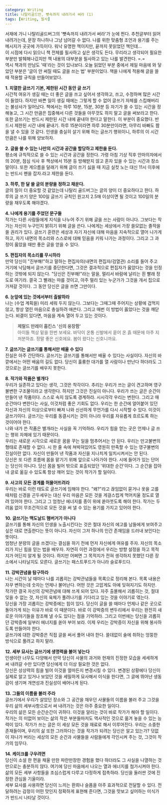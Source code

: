 ```yaml
---
category: Writing  
title: 나탈리골드만, 뼛속까지 내려가서 써라 (1)     
tags: [Writing, 필사]   
---  
```


서재에 가니 나탈리골드버그의 '뼛속까지 내려가서 써라'가 눈에 띈다. 추천글부터 읽어내려가는데, 문장 하나하나 그냥 넘어갈 수 없다. 나를 위한 맞춤형 조언과 용기를 주는 메시지가 곳곳에 가득이다. 워낙 유명한 책이지만, 끝까지 못읽었던 책인데...   
이 시점에 다시 읽으니 책 전체를 필사하고 싶은 생각도 든다. 무리라고 생각되어 필요한 부분만 발췌해나갔지만 책 내용의 대부분을 필사하고 있는 나를 발견한다. =.=   
역시 책과의 만남도 '때'라는 것이 있나보다. 오늘 읽었던 부분 중에서 제일 마음에 와 닿았던 부분은 '글이 안 써질 때도 글을 쓰는 법' 부분이었다. 책을 나에게 적용해 글을 쓸 때 적용할 규칙을 만들어보았다.  


**1. 치열한 글쓰기 기본, 제한된 시간 동안 글 쓰기**  
시간적 여유가 생길 때는 더 좋은 글을 쓰고 싶어서 생각하고, 쓰고, 수정하며 많은 시간이 들었다. 하지만 바쁜 일이 생길 때에는 그렇게 할 수 없어 글쓰기 자체를 스킵해버리는 불상사가 일어났다. 책에서는 하루 10분, 15분, 30분 등 자기가 쓸 수 있는 시간을 정해놓고, 그 시간 만큼은 집중해서 다른 것들을 아무것도 하지 말고 글을 써보라고 한다. 또한 글쓰기는 반드시 제한된 시간 내에 끝내야 한다고 말한다. 이 부분이 중요했다. 반드시 제한된 시간 내에 끝내기. 하루 15분이라면 하루 30분만이라면, 아무리 바빠도 짬을 낼 수 있을 것 같다. 인생을 충실히 살기 위해 하는 글쓰기 행위이니, 하루의 이 시간만큼은 나를 위해 양보하자.

**2. 글을 쓸 수 있는 나만의 시간과 공간을 할당하고 제한을 둔다.**  
평소에 규칙적으로 쓸 수 있는 시간과 공간을 정한다. 가령 아침 기상 직후 안마의자에서의 20분, 점심 식사 후 책상에서 15분 등 방해받지 않고 혼자 있을 수 있는 시간과 장소 말이다. 또한 게으름을 달래기 위해 글이 쓰기 싫을 때 지금 실컷 노는 대신 11시 이후에는 반드시 펜을 잡자.라고 제한을 둔다. 

**3. 하루, 한 달 쓸 글의 분량을 정하고 채운다.**  
글의 질이 더 중요할 것 같았는데 나탈리 골드버그는 글의 양이 더 중요하다고 한다. 하루의 글 쓰기 양은 100일 글쓰기 규칙인 원고지 2.5매 이상이면 될 것이고 100일의 분량을 채우도록 해야겠다.
 
**4. 나에게 용기를 주었던 문구들**  
작가는 다른 사람들에게 지식을 나누어 주기 위해 글을 쓰는 사람이 아니다. 그보다는 작가는 자신이 누구인지 밝히기 위해 글을 쓴다.
나에게는 세상에서 가장 쓸모없는 졸작을 쓸 권리가 있다.
글쓰기 훈련은 세상과 자기 자신에 대해 마음을 지속적으로 열어 나가게 하고, 자기 내면의 목소리와 스스로에 대해 믿음을 키워 나가는 과정이다. 그리고 그 과정이 옳았을 때만 좋은 글을 얻을 수 있다.

**5. 편집자의 목소리를 무시하라**  
만약 당신이 "진부해!"하고 말하는 편집자의(내면의 편집자/검열관) 소리를 들어 주고 거기에 낙담해서 글쓰기를 중단한다면, 그것은 결과적으로 편집자가 옳았다는 것을 인정하는 것밖에 되지 않는다. "당신은 진부해!"라는 말을, 멀리서 바람에 날리는 흰 빨래 정도로 여기라. 결국 그 빨래는 마를 것이고, 아주 멀리 있는 누군가가 그것을 개서 집으로 가져갈 것이다. 그 동안 당신은 글을 쓰면 그만이다.

**6. 눈앞에 있는 것에서부터 출발하라**  
나는 (수업 계획을) 미리 세워 두지 않는다. 그보다는 그때그때 주어지는 상황에 겁먹지 않고, 항상 열린 마음으로 충실하려 애쓴다. 그리고 매번 이 방법이 옳았다는 것을 깨닫는다. 비결이 있다면, 마음을 계속 열어 두고 있는 것이다.   
> 	**제랄드 만레이 홉킨스 '신의 웅장함'**   
> 	아이들 책상 밑을 한번 보세요. 
> 	바닥이 온통 신발에서 묻어 온 흙 때문에 아주 지저분하죠. 
> 	정말 좋은 신호에요. 봄이 왔다는 신호니까요.

**7. 글쓰기는 글쓰기를 통해서만 배울 수 있다**  
진실은 아주 간단하다. 글쓰기는 글쓰기를 통해서만 배울 수 있다는 사실이다. 자신의 바깥에서는 어떤 배움의 길도 없다. 당신이 훌륭한 대가를 열 사람이나 만난다 하더라도 그것으로는 글쓰기를 배우지 못한다.

**8. 작가와 작품은 별개다**  
우리가 실존하고 있다는 생각, 그것은 착각이다. 추리는 우리가 쓰는 글이 견고하며 영구불변한 구조물이라고 생각한다. 하지만 그것은 진실이 아니다. 우리가 쓰는 글은 순간이 만들어 낸 작품이다. 
스스로 속지 않도록 경계하라. 시시각각 우리는 변한다. 그리고 매 순간마다 변한다는 사실, 이것처럼 좋은 기회도 없다. 우리는 한 순간에 얼어붙어 있던 자신과 자신의 이상으로부터 빠져 나와 신선하게 무언가를 다시 시작할 수 있다. 이것이 글쓰기이다. 글쓰기는 우리를 동결시키는 것이 아니라 우리를 자유롭게 흐르도록 하는 것이어야 한다.  
나와 내가 쓴 작품은 별개라는 사실을 꼭 기억하라. 우리가 힘을 얻는 곳은 언제나 글 쓰는 행위 자체에 있기 때문이다.  
우리는 새로운 시각으로 새로운 꿈을 꾸는 일을 멈추어서는 안 된다. 우리는 만고불변의 형태로 존재할 수 없다. 시 한 줄 속에 쳐박혀있어도 영원히 만족할 수 있는 영구불변의 진실이란 없다. 자신이 만들어 낸 작품과 자신을 지나치게 일치시켜서는 안 된다.  
당신은 또 다른 흐름에 몸을 맡기기 위해 앞으로 나아가야 한다. 시에 들어가 있는 단어는 당신이 아니다. 당신 몸을 빌어 밖으로 표출되었던 '위대한 순간'이다. 그 순간을 잡아내 글로 옮길 수 있도록 항상 깨어 있는 것이 작가가 할 일이다.   

**9. 사고의 모든 경계를 허물어뜨려라**  
우리는 바로 이런 태도로 글쓰기에 임해야 한다. "왜?"라고 끊임없이 묻거나 옷을 고를 때처럼 신경을 곤두세우는 대신 우리 마음은 모든 것을 게걸스럽게 먹어치울 정도로 열려 있어야 한다. 그리고 그 엄청난 에너지를 종이 위에 쏟아붓도록 해야 한다. 작가는 두려움 없이 무조건적으로 모든 것을 써 낼 수 있는 용기를 가지고 있어야 한다.

**10. 글쓰기는 맥도날드 햄버거가 아니다**  
글쓰기를 통해 자신의 인생을 노출시킨다는 것은 절대 자신의 에고를 남들에게 보여주고 싶은 대로 연출한다는 뜻이 아니다. 자신이 그저 하나의 인간 존재임을 드러내 보인다는 뜻이다.  
엄청난 분량의 글을 쓰겠다는 결심을 하기 전에 먼저 자신에게 여유를 주자. 자신의 목소리가 지닌 힘을 믿는 법을 배우자. 자연히 이런 과정에서 우리는 방향 설정을 하고 목적지가 어딘지 알게 될 것이다. 하지만 어쩌면 그 목적지가 전혀 생각하지 못했던 다른 장소에서 나타날지도 모른다. 글쓰기는 패스트푸드가 아니라 슬로푸드다.

**11. 강박관념을 탐구하라**  
나는 시간이 날 때마다 나를 괴롭히는 강박관념들을 목록으로 정리해 본다. 목록 내용은 자꾸 변하는데 숫자는 언제나 불어난다. 어떤 것은 고맙게도 아예 잊혀지기도 하지만.  
작가란 결국 자신의 강박관념에 대해 쓰게 되어 있다. 자주 출몰해서 괴롭히는 것, 절대 잊을 수 없는 것, 자신의 육체가 풀려나기를 기다리고 있는 것을 이야기로 엮는다.  
당신을 가장 괴롭히는 강박증에는 힘이 있다. 당신이 글을 쓸 때마다 언제나 같은 곳으로 돌아가게 되는 이유가 바로 이 때문이다. 바로 이 강박증의 변두리에서 우리는 완전히 새로운 이야기들을 창조해 낼 수도 있다는 점을 기억하라. 그리고 이번에는 당신을 괴롭히던 강박증에 일부러 에너지를 쏟아 부어 보라. 이제 우리는 강박증이 자신을 위해 봉사하도록 만들어야 한다.   
글쓰기에 대한 강박증은 직접 글을 써서 풀어 내야 한다. 쓸데없이 술에 취하는 엉뚱한 방식으로 풀려고 하지 말라.

**12. 세부 묘사는 글쓰기에 생명력을 불어 넣는다**  
인생이란 너무도 다양해서 만약 당신이 사물의 과거와 현재의 진정한 모습을 세세하게 써 내려갈 수만 있다면 당신에게 더 이상 필요한 것은 없다.   
당신은 상상력의 힘을 빌어 이것을 얼마든지 변경시킬 수 있다. 변경된 상황에다 당신이 실제로 알고 있거나 보았던 것을 세밀하게 묘사해서 이식을 한다면, 그 글에 뛰어난 생동감이 생기며 개연성과 진실성이 배어나게 된다. 

**13. 그들의 이름을 불러 주라**  
글쓰기에서 우리가 살았던 장소와 그 공간을 채우던 사물들의 이름을 불러 주고 그것을 우리 삶의 세부사항으로서 써 내려가는 것은 아주 중요한 일이다.  
우리의 삶은 모든 순간순간이 귀하다. 이것을 알리는 것이 바로 작가가 해야 할 일이다. 작가는 의  미없어 보이는 삶의 작은 부분들마저도 역사적인 것으로 옮겨 놓을 수 있는 능력이 있다. 
작가가 쓰는 글은 이 세상 모든 것을 재료로 해서 이루어진다. 우리는 소중한 존재들이며, 우리의 삶 또한 그러하다는 것을 작가가 되려는 당신은 알고 있는가? 덧없이 자나가 버리는 세상의 모든 순간과 사물들을 사람들에게 각인시켜 주는 것, 그것이 작가의 임무다.   

**14. 케이크를 구우려면**  
당신이 소설 한 편을 채울 만한 파란만장한 경험을 했다 하더라도 그 사실을 나열하는 것만으로는 충분하지 않다. 여기에 당신 마음에서 나오는 열과 에너지를 첨가시켜야 한다.   
삶의 모든 세부 사항들을 조심스럽게 다루고 다정하게 접촉하라. 당신을 둘러싼 것에 진정한 관심을 기울이라.   
세부 묘사를 사용하면 당신이 느끼는 환희나 슬픔을 아주 효과적으로 전달할 수 있다. 전달하려는 감정이 어떤 맛인지 정확하게 표현해 준다면, 그것을 맛보고 싶어하는 미식가가 반드시 나타날 것이다.